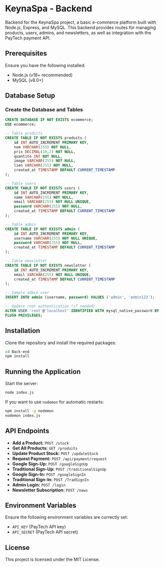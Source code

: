 # KeynaSpa - Backend

Backend for the KeynaSpa project, a basic e-commerce platform built with Node.js, Express, and MySQL. This backend provides routes for managing products, users, admins, and newsletters, as well as integration with the PayTech payment API.

## Prerequisites

Ensure you have the following installed:

* Node.js (v18+ recommended)
* MySQL (v8.0+)

## Database Setup

### Create the Database and Tables

```sql
CREATE DATABASE IF NOT EXISTS ecommerce;
USE ecommerce;

-- Table produits
CREATE TABLE IF NOT EXISTS produits (
    id INT AUTO_INCREMENT PRIMARY KEY,
    nom VARCHAR(255) NOT NULL,
    prix DECIMAL(10,2) NOT NULL,
    quantite INT NOT NULL,
    image VARCHAR(255) NOT NULL,
    lien VARCHAR(255) NOT NULL,
    created_at TIMESTAMP DEFAULT CURRENT_TIMESTAMP
);

-- Table users
CREATE TABLE IF NOT EXISTS users (
    id INT AUTO_INCREMENT PRIMARY KEY,
    name VARCHAR(255) NOT NULL,
    email VARCHAR(255) NOT NULL UNIQUE,
    password VARCHAR(255) NOT NULL,
    created_at TIMESTAMP DEFAULT CURRENT_TIMESTAMP
);

-- Table admin
CREATE TABLE IF NOT EXISTS admin (
    id INT AUTO_INCREMENT PRIMARY KEY,
    username VARCHAR(255) NOT NULL UNIQUE,
    password VARCHAR(255) NOT NULL,
    created_at TIMESTAMP DEFAULT CURRENT_TIMESTAMP
);

-- Table newsletter
CREATE TABLE IF NOT EXISTS newsletter (
    id INT AUTO_INCREMENT PRIMARY KEY,
    email VARCHAR(255) NOT NULL UNIQUE,
    created_at TIMESTAMP DEFAULT CURRENT_TIMESTAMP
);

-- Sample admin user
INSERT INTO admin (username, password) VALUES ('admin', 'admin123');

-- Update root authentication (if needed)
ALTER USER 'root'@'localhost' IDENTIFIED WITH mysql_native_password BY 'Sword@rtonline';
FLUSH PRIVILEGES;
```

## Installation

Clone the repository and install the required packages:

```bash
cd Back-end
npm install
```

## Running the Application

Start the server:

```bash
node index.js
```

If you want to use `nodemon` for automatic restarts:

```bash
npm install -g nodemon
nodemon index.js
```

## API Endpoints

* **Add a Product:** `POST /stock`
* **Get All Products:** `GET /produits`
* **Update Product Stock:** `POST /updateStock`
* **Request Payment:** `POST /api/payment/request`
* **Google Sign-Up:** `POST /googleSignUp`
* **Traditional Sign-Up:** `POST /traditionalSignUp`
* **Google Sign-In:** `POST /googleSignIn`
* **Traditional Sign-In:** `POST /TradSignIn`
* **Admin Login:** `POST /login`
* **Newsletter Subscription:** `POST /news`

## Environment Variables

Ensure the following environment variables are correctly set:

* `API_KEY` (PayTech API key)
* `API_SECRET` (PayTech API secret)

## License

This project is licensed under the MIT License.
